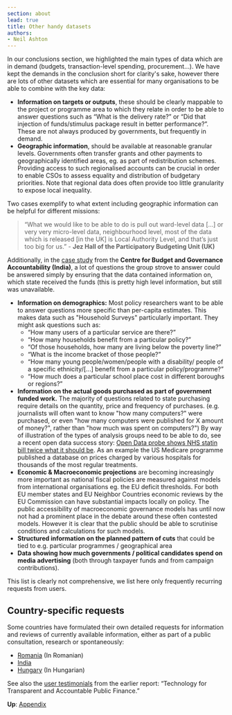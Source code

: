 ```yaml
---
section: about
lead: true
title: Other handy datasets
authors:
- Neil Ashton
---
```

In our conclusions section, we highlighted the main types of data which are in demand (budgets, transaction-level spending, procurement...). We have kept the demands in the conclusion short for clarity's sake, however there are lots of other datasets which are essential for many organisations to be able to combine with the key data:

<ul>
<li><strong>Information on targets or outputs</strong>, these should be clearly mappable to the project or programme area to which they relate in order to be able to answer questions such as “What is the delivery rate?” or “Did that injection of funds/stimulus package result in better performance?”. These are not always produced by governments, but frequently in demand.</li>
<li><strong>Geographic information</strong>, should be available at reasonable granular levels. Governments often transfer grants and other payments to geographically identified areas, eg. as part of redistribution schemes. Providing access to such regionalised accounts can be crucial in order to enable CSOs to assess equality and distribution of budgetary priorities. Note that regional data does often provide too little granularity to expose local inequality.</li>
</ul>
Two cases exemplify to what extent including geographic information can be helpful for different missions:

> “What we would like to be able to do is pull out ward-level data [...] or very very micro-level data, neighbourhood level, most of the data which is released [in the UK] is Local Authority Level, and that’s just too big for us.” - <strong> Jez Hall of the Participatory Budgeting Unit (UK) </strong>

Additionally, in the [case study](../../case-studies-budgets/cbga/) from the <strong>Centre for Budget and Governance Accountability (India)</strong>, a lot of questions the group strove to answer could be answered simply by ensuring that the data contained information on, which state received the funds (this is pretty high level information, but still was unavailable.

<ul>
<li><strong>Information on demographics:</strong> Most policy researchers want to be able to answer questions more specific than per-capita estimates. This makes data such as "Household Surveys" particularly important. They might ask questions such as:
<ul>
<li>“How many users of a particular service are there?”</li>
<li>“How many households benefit from a particular policy?” </li>
<li>“Of those households, how many are living below the poverty line?”</li>
<li>“What is the income bracket of those people?” </li>
<li>“How many young people/women/people with a disability/ people of a specific ethnicity/[...] benefit from a particular policy/programme?”</li>
<li>“How much does a particular school place cost in different boroughs or regions?”</li>
</ul>
<li><strong>Information on the actual goods purchased as part of government funded work.</strong> The majority of questions related to state purchasing require details on the quantity, price and frequency of purchases. (e.g. journalists will often want to know "how many computers?" were purchased, or even "how many computers were published for X amount of money?", rather than "how much was spent on computers?") By way of illustration of the types of analysis groups need to be able to do, see a recent open data success story: <a href="http://www.bj-hc.co.uk/bjhc-news/news-detail.html?news=2327&lang=en&feed=130">Open Data probe shows NHS statin bill twice what it should be</a>. As an example the US Medicare programme published a database on prices charged by various hospitals for thousands of the most regular treatments.</li>
<li><strong>Economic & Macroeconomic projections</strong> are becoming increasingly more important as national fiscal policies are measured against models from international organisations eg. the EU deficit thresholds. For both EU member states and EU Neighbor Countries economic reviews by the EU Commission can have substantial impacts locally on policy. The public accessibility of macroeconomic governance models has until now not had a prominent place in the debate around these often contested models. However it is clear that the public should be able to scrutinise conditions and calculations for such models.</li>
<li><strong>Structured information on the planned pattern of cuts</strong> that could be tied to e.g. particular programmes / geographical area</li>
<li><strong>Data showing how much governments / political candidates spend on media advertising</strong> (both through taxpayer funds and from campaign contributions).</li>
</ul>
This list is clearly not comprehensive, we list here only frequently recurring requests from users.

## Country-specific requests

Some countries have formulated their own detailed requests for information and reviews of currently available information, either as part of a public consultation, research or spontaneously:

* [Romania](https://docs.google.com/spreadsheet/ccc?key=0Anbfx9yMO3c8dGptNHF5aGhjdXdRN2U5aVlEMUJiMmc#gid=0) (In Romanian)
* [India](http://www.accountabilityindia.in/accountabilityblog/2241-dating-data-what-are-characteristics-dream-government-data)
* [Hungary](http://kmonitor.hu/files/page/OGP_ajanlasok_KM_TASZ.pdf) (In Hungarian)

See also the [user testimonials](http://community.openspending.org/research/gift/testimonials/) from the earlier report: “Technology for Transparent and Accountable Public Finance.”

**Up**: [Appendix](../)
